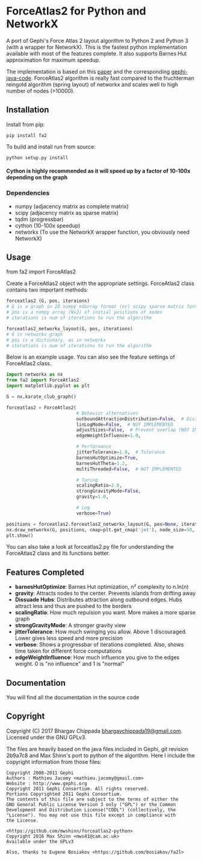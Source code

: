 # ForceAtlas2 for Python and NetworkX
A port of Gephi's Force Atlas 2 layout algorithm to Python 2 and Python 3 (with a wrapper for NetworkX). This is the fastest python implementation available with most of the features complete. It also supports Barnes Hut approximation for maximum speedup.

The implementation is based on this [paper](http://journals.plos.org/plosone/article?id=10.1371/journal.pone.0098679) and the corresponding [gephi-java-code](https://github.com/gephi/gephi/blob/master/modules/LayoutPlugin/src/main/java/org/gephi/layout/plugin/forceAtlas2/ForceAtlas2.java). ForceAtlas2 algorithm is really fast compared to the fruchterman reingold algorithm (spring layout) of networkx and scales well to high number of nodes (>10000).

## Installation
Install from pip:

    pip install fa2
    
To build and install run from source:

    python setup.py install
    
#### Cython is highly recommended as it will speed up by a factor of 10-100x depending on the graph

### Dependencies
* numpy (adjacency matrix as complete matrix)
* scipy (adjacency matrix as sparse matrix)
* tqdm (progressbar)
* cython (10-100x speedup)
* networkx (To use the NetworkX wrapper function, you obviously need NetworkX)

## Usage
from fa2 import ForceAtlas2

Create a ForceAtlas2 object with the appropriate settings. ForceAtlas2 class contains two important methods:
```python
forceatlas2 (G, pos, iteraions)
# G is a graph in 2D numpy ndarray format (or) scipy sparse matrix format
# pos is a numpy array (Nx2) of initial positions of nodes
# iterations is num of iterations to run the algorithm
```

```python
forceatlas2_networkx_layout(G, pos, iterations)
# G is networkx graph
# pos is a dictionary, as in networkx
# iterations is num of iterations to run the algorithm
```
Below is an example usage. You can also see the feature settings of ForceAtlas2 class.

```python
import networkx as nx
from fa2 import ForceAtlas2
import matplotlib.pyplot as plt

G = nx.karate_club_graph()

forceatlas2 = ForceAtlas2(
                          # Behavior alternatives
                          outboundAttractionDistribution=False,  # Dissuade hubs
                          linLogMode=False,  # NOT IMPLEMENTED
                          adjustSizes=False,  # Prevent overlap (NOT IMPLEMENTED)
                          edgeWeightInfluence=1.0,

                          # Performance
                          jitterTolerance=1.0,  # Tolerance
                          barnesHutOptimize=True,
                          barnesHutTheta=1.2,
                          multiThreaded=False,  # NOT IMPLEMENTED

                          # Tuning
                          scalingRatio=2.0,
                          strongGravityMode=False,
                          gravity=1.0,

                          # Log
                          verbose=True)

positions = forceatlas2.forceatlas2_networkx_layout(G, pos=None, iterations=2000)
nx.draw_networkx(G, positions, cmap=plt.get_cmap('jet'), node_size=50, with_labels=False)
plt.show()
```

You can also take a look at forceatlas2.py file for understanding the ForceAtlas2 class and its functions better.

## Features Completed
* **barnesHutOptimize**: Barnes Hut optimization, n² complexity to n.ln(n)
* **gravity**: Attracts nodes to the center. Prevents islands from drifting away
* **Dissuade Hubs**: Distributes attraction along outbound edges. Hubs attract less and thus are pushed to the borders
* **scalingRatio**: How much repulsion you want. More makes a more sparse graph
* **strongGravityMode**: A stronger gravity view
* **jitterTolerance**: How much swinging you allow. Above 1 discouraged. Lower gives less speed and more precision
* **verbose**: Shows a progressbar of iterations completed. Also, shows time taken for different force computations
* **edgeWeightInfluence**: How much influence you give to the edges weight. 0 is "no influence" and 1 is "normal"

## Documentation
You will find all the documentation in the source code

## Copyright
Copyright (C) 2017 Bhargav Chippada <bhargavchippada19@gmail.com>. Licensed under the GNU GPLv3.

The files are heavily based on the java files included in Gephi, git revision 2b9a7c8 and Max Shinn's port to python of the algorithm. Here I include the copyright information from those files:
    
    Copyright 2008-2011 Gephi
    Authors : Mathieu Jacomy <mathieu.jacomy@gmail.com>
    Website : http://www.gephi.org
    Copyright 2011 Gephi Consortium. All rights reserved.
    Portions Copyrighted 2011 Gephi Consortium.
    The contents of this file are subject to the terms of either the
    GNU General Public License Version 3 only ("GPL") or the Common
    Development and Distribution License("CDDL") (collectively, the
    "License"). You may not use this file except in compliance with
    the License.
    
    <https://github.com/mwshinn/forceatlas2-python>
    Copyright 2016 Max Shinn <mws41@cam.ac.uk>
    Available under the GPLv3
    
    Also, thanks to Eugene Bosiakov <https://github.com/bosiakov/fa2l>
